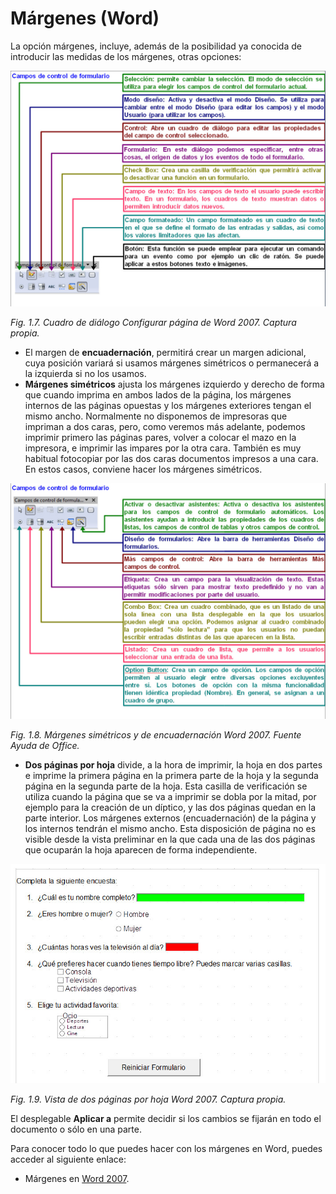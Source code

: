 # Márgenes (Word)

La opción márgenes, incluye, además de la posibilidad ya conocida de introducir las medidas de los márgenes, otras opciones:


![](img/Imagen_06.jpg)


_Fig. 1.7. Cuadro de diálogo Configurar página de Word 2007. Captura propia._

*   El margen de **encuadernación**, permitirá crear un margen adicional, cuya posición variará si usamos márgenes simétricos o permanecerá a la izquierda si no los usamos.
*   **Márgenes simétricos** ajusta los márgenes izquierdo y derecho de forma que cuando imprima en ambos lados de la página, los márgenes internos de las páginas opuestas y los márgenes exteriores tengan el mismo ancho. Normalmente no disponemos de impresoras que impriman a dos caras, pero, como veremos más adelante, podemos imprimir primero las páginas pares, volver a colocar el mazo en la impresora, e imprimir las impares por la otra cara. También es muy habitual fotocopiar por las dos caras documentos impresos a una cara. En estos casos, conviene hacer los márgenes simétricos.


![](img/Imagen_07.jpg)


_Fig. 1.8. Márgenes simétricos y de encuadernación Word 2007. Fuente Ayuda de Office._

*   **Dos páginas por hoja** divide, a la hora de imprimir, la hoja en dos partes e imprime la primera página en la primera parte de la hoja y la segunda página en la segunda parte de la hoja. Esta casilla de verificación se utiliza cuando la página que se va a imprimir se dobla por la mitad, por ejemplo para la creación de un díptico, y las dos páginas quedan en la parte interior. Los márgenes externos (encuadernación) de la página y los internos tendrán el mismo ancho. Esta disposición de página no es visible desde la vista preliminar en la que cada una de las dos páginas que ocuparán la hoja aparecen de forma independiente.


![](img/Imagen_08.jpg)


_Fig. 1.9. Vista de dos páginas por hoja Word 2007. Captura propia._

El desplegable **Aplicar a** permite decidir si los cambios se fijarán en todo el documento o sólo en una parte.

Para conocer todo lo que puedes hacer con los márgenes en Word, puedes acceder al siguiente enlace:

*   Márgenes en [Word 2007](http://office.microsoft.com/es-es/word-help/cambiar-o-establecer-los-margenes-de-pagina-HP001226492.aspx?CTT=1 "Establecer márgenes en Word 2007").